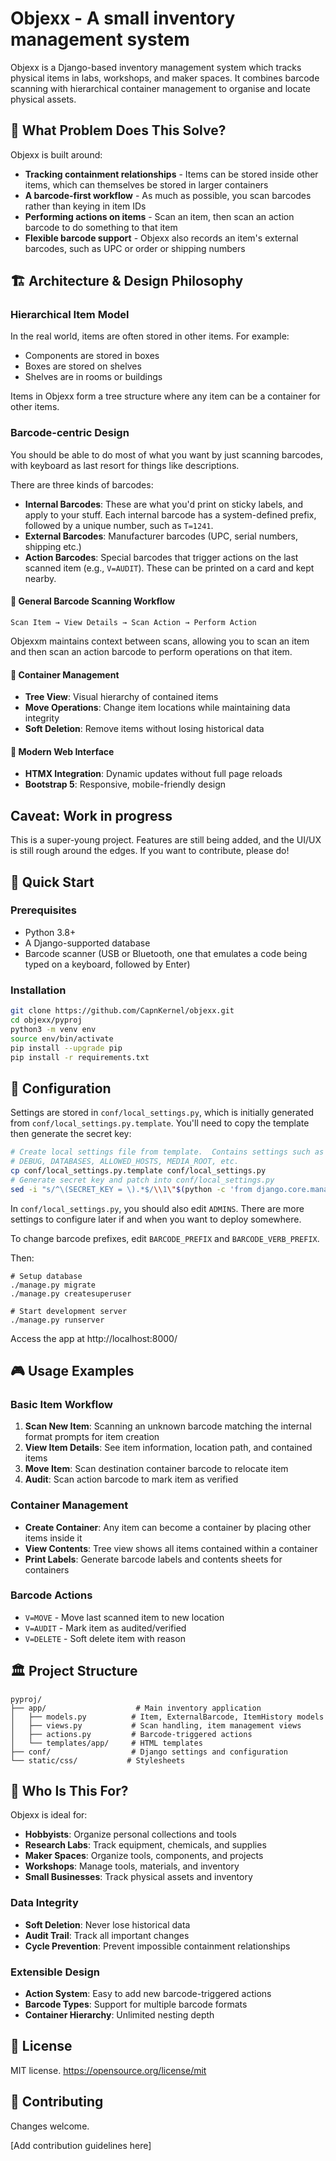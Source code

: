 # Objexx - A small inventory management system

Objexx is a Django-based inventory management system which tracks physical items in labs, workshops, and maker spaces. It combines barcode scanning with hierarchical container management to organise and locate physical assets.

## 🎯 What Problem Does This Solve?

Objexx is built around:

- **Tracking containment relationships** - Items can be stored inside other items, which can themselves be stored
    in larger containers
- **A barcode-first workflow** - As much as possible, you scan barcodes rather than keying in item IDs
- **Performing actions on items** - Scan an item, then scan an action barcode to do something to that item
- **Flexible barcode support** - Objexx also records an item's external barcodes, such as UPC or order or shipping numbers

## 🏗️ Architecture & Design Philosophy

### Hierarchical Item Model

In the real world, items are often stored in other items.  For example:

- Components are stored in boxes
- Boxes are stored on shelves
- Shelves are in rooms or buildings

Items in Objexx form a tree structure where any item can be a container for other items.

### Barcode-centric Design

You should be able to do most of what you want by just scanning barcodes, with keyboard as last resort for things like descriptions.

There are three kinds of barcodes:

- **Internal Barcodes**: These are what you'd print on sticky labels, and apply to your stuff.  Each internal barcode has a system-defined prefix, followed by a unique number, such as `T=1241`.
- **External Barcodes**: Manufacturer barcodes (UPC, serial numbers, shipping etc.)
- **Action Barcodes**: Special barcodes that trigger actions on the last scanned item (e.g., `V=AUDIT`).  These can be printed on a card and kept nearby.

#### 📱 General Barcode Scanning Workflow
```
Scan Item → View Details → Scan Action → Perform Action
```

Objexxm maintains context between scans, allowing you to scan an item and then scan an action barcode to perform operations on that item.

#### 🔄 Container Management
- **Tree View**: Visual hierarchy of contained items
- **Move Operations**: Change item locations while maintaining data integrity
- **Soft Deletion**: Remove items without losing historical data

#### 🎨 Modern Web Interface
- **HTMX Integration**: Dynamic updates without full page reloads
- **Bootstrap 5**: Responsive, mobile-friendly design

## Caveat: Work in progress
This is a super-young project.  Features are still being added, and the UI/UX is still rough around the edges.  If you want to contribute, please do!

## 🚀 Quick Start

### Prerequisites
- Python 3.8+
- A Django-supported database
- Barcode scanner (USB or Bluetooth, one that emulates a code being typed on a keyboard, followed by Enter)

### Installation
```bash
git clone https://github.com/CapnKernel/objexx.git
cd objexx/pyproj
python3 -m venv env
source env/bin/activate
pip install --upgrade pip
pip install -r requirements.txt
```

## 🔧 Configuration

Settings are stored in `conf/local_settings.py`, which is initially generated from `conf/local_settings.py.template`.  You'll need to copy the template then generate the secret key:
```bash
# Create local settings file from template.  Contains settings such as
# DEBUG, DATABASES, ALLOWED_HOSTS, MEDIA_ROOT, etc.
cp conf/local_settings.py.template conf/local_settings.py
# Generate secret key and patch into conf/local_settings.py
sed -i "s/^\(SECRET_KEY = \).*$/\\1\"$(python -c 'from django.core.management.utils import get_random_secret_key; print(get_random_secret_key())' | sed 's/[&\/]/\\&/g')\"/" conf/local_settings.py
```

In `conf/local_settings.py`, you should also edit `ADMINS`.  There are more settings to configure later
if and when you want to deploy somewhere.

To change barcode prefixes, edit `BARCODE_PREFIX` and `BARCODE_VERB_PREFIX`.

Then:
```
# Setup database
./manage.py migrate
./manage.py createsuperuser

# Start development server
./manage.py runserver
```

Access the app at http://localhost:8000/


## 🎮 Usage Examples

### Basic Item Workflow
1. **Scan New Item**: Scanning an unknown barcode matching the internal format prompts for item creation
2. **View Item Details**: See item information, location path, and contained items
3. **Move Item**: Scan destination container barcode to relocate item
4. **Audit**: Scan action barcode to mark item as verified

### Container Management
- **Create Container**: Any item can become a container by placing other items inside it
- **View Contents**: Tree view shows all items contained within a container
- **Print Labels**: Generate barcode labels and contents sheets for containers

### Barcode Actions
- `V=MOVE` - Move last scanned item to new location
- `V=AUDIT` - Mark item as audited/verified
- `V=DELETE` - Soft delete item with reason

## 🏛️ Project Structure

```
pyproj/
├── app/                    # Main inventory application
│   ├── models.py          # Item, ExternalBarcode, ItemHistory models
│   ├── views.py           # Scan handling, item management views
│   ├── actions.py         # Barcode-triggered actions
│   └── templates/app/     # HTML templates
├── conf/                  # Django settings and configuration
└── static/css/           # Stylesheets
```

## 🎯 Who Is This For?

Objexx is ideal for:
- **Hobbyists**: Organize personal collections and tools
- **Research Labs**: Track equipment, chemicals, and supplies
- **Maker Spaces**: Organize tools, components, and projects
- **Workshops**: Manage tools, materials, and inventory
- **Small Businesses**: Track physical assets and inventory

### Data Integrity
- **Soft Deletion**: Never lose historical data
- **Audit Trail**: Track all important changes
- **Cycle Prevention**: Prevent impossible containment relationships

### Extensible Design
- **Action System**: Easy to add new barcode-triggered actions
- **Barcode Types**: Support for multiple barcode formats
- **Container Hierarchy**: Unlimited nesting depth

## 📄 License

MIT license.  https://opensource.org/license/mit


## 🤝 Contributing

Changes welcome.

[Add contribution guidelines here]

